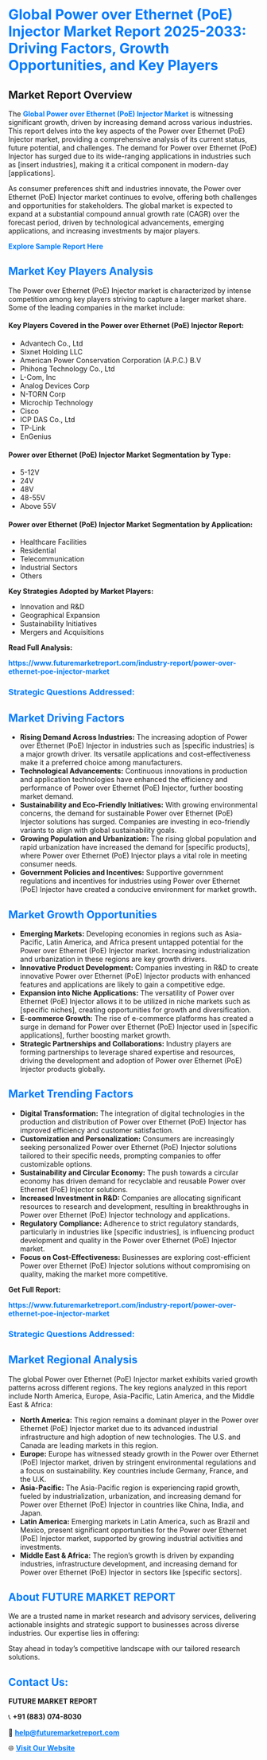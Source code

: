 <h1 style="color: #007BFF;">Global Power over Ethernet (PoE) Injector Market Report 2025-2033: Driving Factors, Growth Opportunities, and Key Players</h1>

<section id="overview">
<h2>Market Report Overview</h2>
<p>The <a href="https://www.futuremarketreport.com/industry-report/power-over-ethernet-poe-injector-market" style="color: #007BFF; text-decoration: none;"><strong>Global Power over Ethernet (PoE) Injector Market</strong></a> is witnessing significant growth, driven by increasing demand across various industries. This report delves into the key aspects of the Power over Ethernet (PoE) Injector market, providing a comprehensive analysis of its current status, future potential, and challenges. The demand for Power over Ethernet (PoE) Injector has surged due to its wide-ranging applications in industries such as [insert industries], making it a critical component in modern-day [applications].</p>
<p>As consumer preferences shift and industries innovate, the Power over Ethernet (PoE) Injector market continues to evolve, offering both challenges and opportunities for stakeholders. The global market is expected to expand at a substantial compound annual growth rate (CAGR) over the forecast period, driven by technological advancements, emerging applications, and increasing investments by major players.</p>
</section>

<section id="overview">
<p><a href="https://www.futuremarketreport.com/request-sample/reportId=76579" style="color: #007BFF; text-decoration: none;"><strong>Explore Sample Report Here</strong></a></p>
</section>

<section id="key-players">
<h2 style="color: #007BFF;">Market Key Players Analysis</h2>
<p>The Power over Ethernet (PoE) Injector market is characterized by intense competition among key players striving to capture a larger market share. Some of the leading companies in the market include:</p>
<h4>Key Players Covered in the Power over Ethernet (PoE) Injector Report:</h4>
<ul><li>Advantech Co., Ltd</li><li>Sixnet Holding LLC</li><li>American Power Conservation Corporation (A.P.C.) B.V</li><li>Phihong Technology Co., Ltd</li><li>L-Com, Inc</li><li>Analog Devices Corp</li><li>N-TORN Corp</li><li>Microchip Technology</li><li>Cisco</li><li>ICP DAS Co., Ltd</li><li>TP-Link</li><li>EnGenius</li></ul>
<h4>Power over Ethernet (PoE) Injector Market Segmentation by Type:</h4>
<ul><li>5-12V</li><li>24V</li><li>48V</li><li>48-55V</li><li>Above 55V</li></ul>

<h4>Power over Ethernet (PoE) Injector Market Segmentation by Application:</h4>
<ul><li>Healthcare Facilities</li><li>Residential</li><li>Telecommunication</li><li>Industrial Sectors</li><li>Others</li></ul>
<p><strong>Key Strategies Adopted by Market Players:</strong></p>
<ul>
<li>Innovation and R&D</li>
<li>Geographical Expansion</li>
<li>Sustainability Initiatives</li>
<li>Mergers and Acquisitions</li>
</ul>
</section>

<section>
<p><strong>Read Full Analysis: </strong></p><a href="https://www.futuremarketreport.com/industry-report/power-over-ethernet-poe-injector-market" style="color: #007BFF; text-decoration: none;"><strong>https://www.futuremarketreport.com/industry-report/power-over-ethernet-poe-injector-market</strong></a>
<h3 style="color: #007BFF;">Strategic Questions Addressed:</h3>
</section>

<section id="driving-factors">
<h2 style="color: #007BFF;">Market Driving Factors</h2>
<ul>
<li><strong>Rising Demand Across Industries:</strong> The increasing adoption of Power over Ethernet (PoE) Injector in industries such as [specific industries] is a major growth driver. Its versatile applications and cost-effectiveness make it a preferred choice among manufacturers.</li>
<li><strong>Technological Advancements:</strong> Continuous innovations in production and application technologies have enhanced the efficiency and performance of Power over Ethernet (PoE) Injector, further boosting market demand.</li>
<li><strong>Sustainability and Eco-Friendly Initiatives:</strong> With growing environmental concerns, the demand for sustainable Power over Ethernet (PoE) Injector solutions has surged. Companies are investing in eco-friendly variants to align with global sustainability goals.</li>
<li><strong>Growing Population and Urbanization:</strong> The rising global population and rapid urbanization have increased the demand for [specific products], where Power over Ethernet (PoE) Injector plays a vital role in meeting consumer needs.</li>
<li><strong>Government Policies and Incentives:</strong> Supportive government regulations and incentives for industries using Power over Ethernet (PoE) Injector have created a conducive environment for market growth.</li>
</ul>
</section>

<section id="growth-opportunities">
<h2 style="color: #007BFF;">Market Growth Opportunities</h2>
<ul>
<li><strong>Emerging Markets:</strong> Developing economies in regions such as Asia-Pacific, Latin America, and Africa present untapped potential for the Power over Ethernet (PoE) Injector market. Increasing industrialization and urbanization in these regions are key growth drivers.</li>
<li><strong>Innovative Product Development:</strong> Companies investing in R&D to create innovative Power over Ethernet (PoE) Injector products with enhanced features and applications are likely to gain a competitive edge.</li>
<li><strong>Expansion into Niche Applications:</strong> The versatility of Power over Ethernet (PoE) Injector allows it to be utilized in niche markets such as [specific niches], creating opportunities for growth and diversification.</li>
<li><strong>E-commerce Growth:</strong> The rise of e-commerce platforms has created a surge in demand for Power over Ethernet (PoE) Injector used in [specific applications], further boosting market growth.</li>
<li><strong>Strategic Partnerships and Collaborations:</strong> Industry players are forming partnerships to leverage shared expertise and resources, driving the development and adoption of Power over Ethernet (PoE) Injector products globally.</li>
</ul>
</section>

<section id="trending-factors">
<h2 style="color: #007BFF;">Market Trending Factors</h2>
<ul>
<li><strong>Digital Transformation:</strong> The integration of digital technologies in the production and distribution of Power over Ethernet (PoE) Injector has improved efficiency and customer satisfaction.</li>
<li><strong>Customization and Personalization:</strong> Consumers are increasingly seeking personalized Power over Ethernet (PoE) Injector solutions tailored to their specific needs, prompting companies to offer customizable options.</li>
<li><strong>Sustainability and Circular Economy:</strong> The push towards a circular economy has driven demand for recyclable and reusable Power over Ethernet (PoE) Injector solutions.</li>
<li><strong>Increased Investment in R&D:</strong> Companies are allocating significant resources to research and development, resulting in breakthroughs in Power over Ethernet (PoE) Injector technology and applications.</li>
<li><strong>Regulatory Compliance:</strong> Adherence to strict regulatory standards, particularly in industries like [specific industries], is influencing product development and quality in the Power over Ethernet (PoE) Injector market.</li>
<li><strong>Focus on Cost-Effectiveness:</strong> Businesses are exploring cost-efficient Power over Ethernet (PoE) Injector solutions without compromising on quality, making the market more competitive.</li>
</ul>
</section>

<section>
<p><strong>Get Full Report: </strong></p><a href="https://www.futuremarketreport.com/industry-report/power-over-ethernet-poe-injector-market" style="color: #007BFF; text-decoration: none;"><strong>https://www.futuremarketreport.com/industry-report/power-over-ethernet-poe-injector-market</strong></a>
<h3 style="color: #007BFF;">Strategic Questions Addressed:</h3>
</section>


<section id="regional-analysis">
<h2 style="color: #007BFF;">Market Regional Analysis</h2>
<p>The global Power over Ethernet (PoE) Injector market exhibits varied growth patterns across different regions. The key regions analyzed in this report include North America, Europe, Asia-Pacific, Latin America, and the Middle East & Africa:</p>
<ul>
<li><strong>North America:</strong> This region remains a dominant player in the Power over Ethernet (PoE) Injector market due to its advanced industrial infrastructure and high adoption of new technologies. The U.S. and Canada are leading markets in this region.</li>
<li><strong>Europe:</strong> Europe has witnessed steady growth in the Power over Ethernet (PoE) Injector market, driven by stringent environmental regulations and a focus on sustainability. Key countries include Germany, France, and the U.K.</li>
<li><strong>Asia-Pacific:</strong> The Asia-Pacific region is experiencing rapid growth, fueled by industrialization, urbanization, and increasing demand for Power over Ethernet (PoE) Injector in countries like China, India, and Japan.</li>
<li><strong>Latin America:</strong> Emerging markets in Latin America, such as Brazil and Mexico, present significant opportunities for the Power over Ethernet (PoE) Injector market, supported by growing industrial activities and investments.</li>
<li><strong>Middle East & Africa:</strong> The region’s growth is driven by expanding industries, infrastructure development, and increasing demand for Power over Ethernet (PoE) Injector in sectors like [specific sectors].</li>
</ul>
</section>

<footer>
<h2 style="color: #007BFF;">About FUTURE MARKET REPORT</h2>
<p>We are a trusted name in market research and advisory services, delivering actionable insights and strategic support to businesses across diverse industries. Our expertise lies in offering:</p>

<p>Stay ahead in today’s competitive landscape with our tailored research solutions.</p>

<h2 style="color: #007BFF;">Contact Us:</h2>
<p><strong>FUTURE MARKET REPORT</strong></p>
<p>📞 <strong>+91 (883) 074-8030</strong></p>
<p>📧 <strong><a href="mailto:help@futuremarketreport.com" style="color: #007BFF;">help@futuremarketreport.com</a></strong></p>
<p>🌐 <strong><a href="https://www.futuremarketreport.com/" style="color: #007BFF;">Visit Our Website</a></strong></p>
</footer>